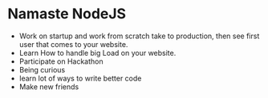 # Namaste NodeJS
- Work on startup and work from scratch take to production, then see first user that comes to your website.
- Learn How to handle big Load on your website.
- Participate on Hackathon
- Being curious
- learn lot of ways to write better code
- Make new friends